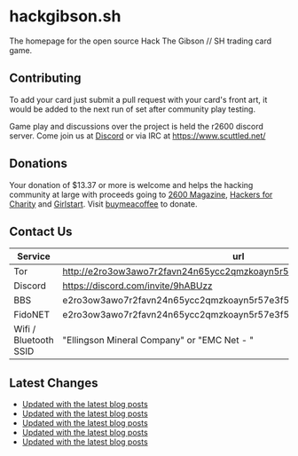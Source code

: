 # hackgibson.sh
The homepage for the open source Hack The Gibson // SH trading card game.


## Contributing

To add your card just submit a pull request with your card's front art, it would be added to the next run of set after community play testing.

Game play and discussions over the project is held the r2600 discord server. Come join us at [Discord](https://discord.com/invite/9hABUzz) or via IRC at https://www.scuttled.net/


## Donations

Your donation of $13.37 or more is welcome and helps the hacking community at large with proceeds going to [2600 Magazine](https://2600.com/), [Hackers for Charity](https://hackersforcharity.org) and [Girlstart](https://girlstart.org).  Visit [buymeacoffee](https://www.buymeacoffee.com/hackgibson.sh) to donate.


## Contact Us

Service | url
-|-
Tor | http://e2ro3ow3awo7r2favn24n65ycc2qmzkoayn5r57e3f56nvjwdcgg32ad.onion
Discord | https://discord.com/invite/9hABUzz
BBS | e2ro3ow3awo7r2favn24n65ycc2qmzkoayn5r57e3f56nvjwdcgg32ad.onion:23
FidoNET | e2ro3ow3awo7r2favn24n65ycc2qmzkoayn5r57e3f56nvjwdcgg32ad.onion:24554
Wifi / Bluetooth SSID | "Ellingson Mineral Company" or "EMC Net - <fidonet address>"

## Latest Changes
<!-- BLOG-POST-LIST:START -->
- [Updated with the latest blog posts](https://github.com/DFW2600/hackgibson.sh/commit/468af26c1757f810884d0d3beee2ebc8370ed0ae)
- [Updated with the latest blog posts](https://github.com/DFW2600/hackgibson.sh/commit/92c1c95bd1b9bfbe5fd5c0c681f6cae11454b0a4)
- [Updated with the latest blog posts](https://github.com/DFW2600/hackgibson.sh/commit/833621f19b15061f64cafa0d09f48acbdc23e137)
- [Updated with the latest blog posts](https://github.com/DFW2600/hackgibson.sh/commit/e2d73a6a01fe01cf34145f2adef07a306c7acbc5)
- [Updated with the latest blog posts](https://github.com/DFW2600/hackgibson.sh/commit/264a7fe2abebde34a5621c124fbf227d0f9ca9be)
<!-- BLOG-POST-LIST:END -->
